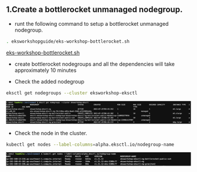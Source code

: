 ## 1.Create a bottlerocket unmanaged nodegroup.
* runt the following command to setup a bottlerocket unmanaged nodegroup.
```bash
. eksworkshopguide/eks-workshop-bottlerocket.sh

```
[eks-workshop-bottlerocket.sh](./eks-workshop-bottlerocket.sh)
* create bottlerocket nodegroups and all the dependencies will take approximately 10 minutes

* Check the added nodegroup
```bash
eksctl get nodegroups --cluster eksworkshop-eksctl

```
![Bottlerocket-nodegroup](./screenshots/5-Bottlerocket2.png)

* Check the node in the cluster.
```bash
kubectl get nodes --label-columns=alpha.eksctl.io/nodegroup-name

```
![Bottlerocket-node](./screenshots/5-Bottlerocket3.png)


